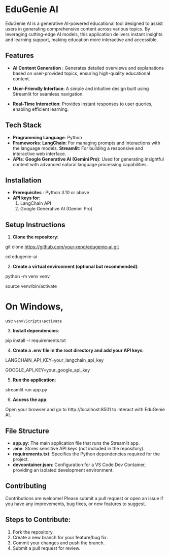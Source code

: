# EduGenie AI

EduGenie AI is a generative AI-powered educational tool designed to assist users in generating comprehensive content across various topics. By leveraging cutting-edge AI models, this application delivers instant insights and learning support, making education more interactive and accessible.

## Features

- **AI Content Generation** : Generates detailed overviews and explanations based on user-provided topics, ensuring high-quality educational content.

- **User-Friendly Interface**: A simple and intuitive design built using Streamlit for seamless navigation.

- **Real-Time Interaction**: Provides instant responses to user queries, enabling efficient learning.

## Tech Stack

- **Programming Language**: Python
- **Frameworks**:
 **LangChain**: For managing prompts and interactions with the language models.
 **Streamlit**: For building a responsive and interactive web interface.
- **APIs**:
 **Google Generative AI (Gemini Pro)**: Used for generating insightful content with advanced natural language processing capabilities.

## Installation
- **Prerequisites** : Python 3.10 or above
- **API keys for**:
  1. LangChain API
  2. Google Generative AI (Gemini Pro)

## Setup Instructions

1. **Clone the repository**:

git clone https://github.com/your-repo/edugenie-ai.git

cd edugenie-ai

2. **Create a virtual environment (optional but recommended)**:

python -m venv venv

source venv/bin/activate 
# On Windows,

use `venv\Scripts\activate`

3. **Install dependencies**:
   
pip install -r requirements.txt

4. **Create a .env file in the root directory and add your API keys**:

LANGCHAIN_API_KEY=your_langchain_api_key

GOOGLE_API_KEY=your_google_api_key

5. **Run the application**:
   
streamlit run app.py

6. **Access the app**:
   
Open your browser and go to http://localhost:8501 to interact with EduGenie AI.

## File Structure

- **app.py**: The main application file that runs the Streamlit app.
- **.env**: Stores sensitive API keys (not included in the repository).
- **requirements.txt**: Specifies the Python dependencies required for the project.
- **devcontainer.json**: Configuration for a VS Code Dev Container, providing an isolated development environment.

## Contributing
Contributions are welcome! Please submit a pull request or open an issue if you have any improvements, bug fixes, or new features to suggest.

## Steps to Contribute:

1. Fork the repository.
2. Create a new branch for your feature/bug fix.
3. Commit your changes and push the branch.
4. Submit a pull request for review.

